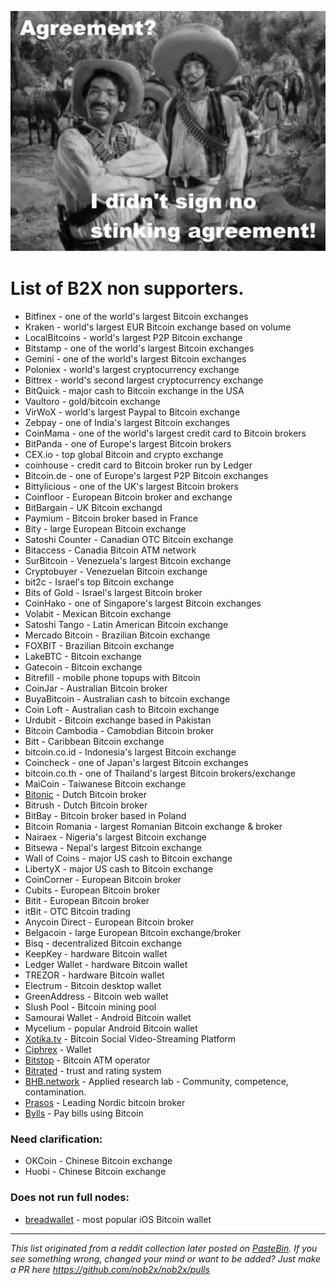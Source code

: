 
![](DG4IEcsUIAAje5w.jpg)

# List of B2X **non** supporters.

- Bitfinex - one of the world's largest Bitcoin exchanges
- Kraken - world's largest EUR Bitcoin exchange based on volume
- LocalBitcoins - world's largest P2P Bitcoin exchange
- Bitstamp - one of the world's largest Bitcoin exchanges
- Gemini - one of the world's largest Bitcoin exchanges
- Poloniex - world's largest cryptocurrency exchange
- Bittrex - world's second largest cryptocurrency exchange
- BitQuick - major cash to Bitcoin exchange in the USA
- Vaultoro - gold/bitcoin exchange
- VirWoX - world's largest Paypal to Bitcoin exchange
- Zebpay - one of India's largest Bitcoin exchanges
- CoinMama - one of the world's largest credit card to Bitcoin brokers
- BitPanda - one of Europe's largest Bitcoin brokers
- CEX.io - top global Bitcoin and crypto exchange
- coinhouse - credit card to Bitcoin broker run by Ledger
- Bitcoin.de - one of Europe's largest P2P Bitcoin exchanges
- Bittylicious - one of the UK's largest Bitcoin brokers
- Coinfloor - European Bitcoin broker and exchange
- BitBargain - UK Bitcoin exchangd
- Paymium - Bitcoin broker based in France
- Bity - large European Bitcoin exchange
- Satoshi Counter - Canadian OTC Bitcoin exchange
- Bitaccess - Canadia Bitcoin ATM network
- SurBitcoin - Venezuela's largest Bitcoin exchange
- Cryptobuyer - Venezuelan Bitcoin exchange
- bit2c - Israel's top Bitcoin exchange
- Bits of Gold - Israel's largest Bitcoin broker
- CoinHako - one of Singapore's largest Bitcoin exchanges
- Volabit - Mexican Bitcoin exchange
- Satoshi Tango - Latin American Bitcoin exchange
- Mercado Bitcoin - Brazilian Bitcoin exchange
- FOXBIT - Brazilian Bitcoin exchange
- LakeBTC - Bitcoin exchange
- Gatecoin - Bitcoin exchange
- Bitrefill - mobile phone topups with Bitcoin
- CoinJar - Australian Bitcoin broker
- BuyaBitcoin - Australian cash to bitcoin exchange
- Coin Loft - Australian cash to Bitcoin exchange
- Urdubit - Bitcoin exchange based in Pakistan
- Bitcoin Cambodia - Camobdian Bitcoin broker
- Bitt - Caribbean Bitcoin exchange
- bitcoin.co.id - Indonesia's largest Bitcoin exchange
- Coincheck - one of Japan's largest Bitcoin exchanges
- bitcoin.co.th - one of Thailand's largest Bitcoin brokers/exchange
- MaiCoin - Taiwanese Bitcoin exchange
- [Bitonic](https://bitonic.nl/en/news/138/our-position-on-scaling-proposals) - Dutch Bitcoin broker
- Bitrush - Dutch Bitcoin broker
- BitBay - Bitcoin broker based in Poland
- Bitcoin Romania - largest Romanian Bitcoin exchange & broker
- Nairaex - Nigeria's largest Bitcoin exchange
- Bitsewa - Nepal's largest Bitcoin exchange
- Wall of Coins - major US cash to Bitcoin exchange
- LibertyX - major US cash to Bitcoin exchange
- CoinCorner - European Bitcoin broker
- Cubits - European Bitcoin broker
- Bitit - European Bitcoin broker
- itBit - OTC Bitcoin trading
- Anycoin Direct - European Bitcoin broker
- Belgacoin - large European Bitcoin exchange/broker
- Bisq - decentralized Bitcoin exchange
- KeepKey - hardware Bitcoin wallet
- Ledger Wallet - hardware Bitcoin wallet
- TREZOR - hardware Bitcoin wallet
- Electrum - Bitcoin desktop wallet
- GreenAddress - Bitcoin web wallet
- Slush Pool - Bitcoin mining pool
- Samourai Wallet - Android Bitcoin wallet
- Mycelium - popular Android Bitcoin wallet
- [Xotika.tv](https://twitter.com/bitcoinerrorlog/status/895335674471043073) - Bitcoin Social Video-Streaming Platform
- [Ciphrex](https://twitter.com/ciphrex/status/895161633005346817) - Wallet
- [Bitstop](https://twitter.com/bitstopofficial/status/895317733679669250) - Bitcoin ATM operator
- [Bitrated](https://medium.com/@shesek/why-i-dont-support-the-compromise-efforts-9d73a8cce6be) - trust and rating system
- [BHB.network](http://bhb.network) - Applied research lab - Community, competence, contamination.
- [Prasos](https://twitter.com/technom4ge/status/895679121803685888) - Leading Nordic bitcoin broker
- [Bylls](https://twitter.com/francispouliot_/status/895682101911146497) - Pay bills using Bitcoin

### Need clarification:

- OKCoin - Chinese Bitcoin exchange
- Huobi - Chinese Bitcoin exchange

### Does not run full nodes:

- [breadwallet](https://twitter.com/breadwalletapp/status/895368562096955392) - most popular iOS Bitcoin wallet

---
*This list originated from a reddit collection later posted on [PasteBin](https://pastebin.com/ek5V1grM).
If you see something wrong, changed your mind or want to be added? Just make a PR here https://github.com/nob2x/nob2x/pulls*



